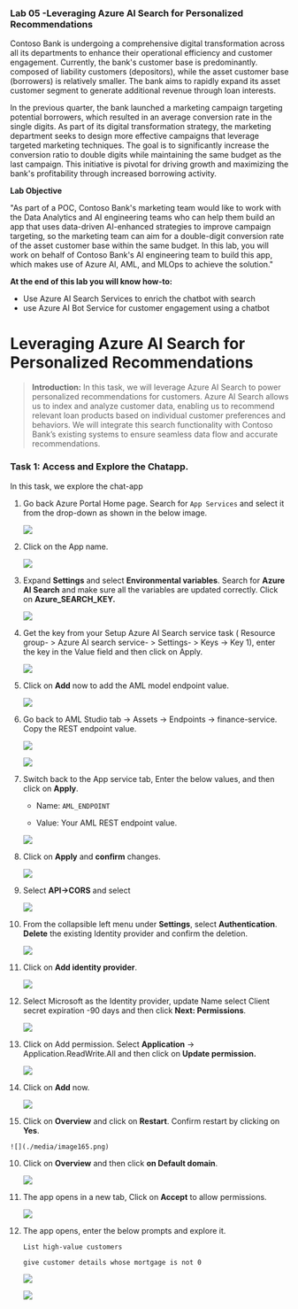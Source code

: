 ### **Lab 05 -Leveraging Azure AI Search for Personalized Recommendations**

Contoso Bank is undergoing a comprehensive digital transformation across
all its departments to enhance their operational efficiency and customer
engagement. Currently, the bank's customer base is predominantly.
composed of liability customers (depositors), while the asset customer
base (borrowers) is relatively smaller. The bank aims to rapidly expand
its asset customer segment to generate additional revenue through loan
interests.

In the previous quarter, the bank launched a marketing campaign
targeting potential borrowers, which resulted in an average conversion
rate in the single digits. As part of its digital transformation
strategy, the marketing department seeks to design more effective
campaigns that leverage targeted marketing techniques. The goal is to
significantly increase the conversion ratio to double digits while
maintaining the same budget as the last campaign. This initiative is
pivotal for driving growth and maximizing the bank's profitability
through increased borrowing activity.

**Lab Objective**

"As part of a POC, Contoso Bank's marketing team would like to work with the Data Analytics and AI engineering teams who can help them build an app that uses data-driven AI-enhanced strategies to improve campaign targeting, so the marketing team can aim for a double-digit conversion rate of the asset customer base within the same budget.
In this lab, you will work on behalf of Contoso Bank's AI engineering team to build this app, which makes use of Azure AI, AML, and MLOps to achieve the solution."

**At the end of this lab you will know how-to:**

- Use Azure AI Search Services to enrich the chatbot with search
- use Azure AI Bot Service for customer engagement using a chatbot



# Leveraging Azure AI Search for Personalized Recommendations

>**Introduction:** In this task, we will leverage Azure AI Search to power personalized recommendations for customers. Azure AI Search allows us to index and analyze customer data, enabling us to recommend relevant loan products based on individual customer preferences and behaviors. We will integrate this search functionality with Contoso Bank’s existing systems to ensure seamless data flow and accurate recommendations.


### **Task 1: Access and Explore the Chatapp.**

In this task, we explore the chat-app

1.  Go back Azure Portal Home page. Search for `App Services` and select it from the drop-down as shown in the below image.

    ![](./media/image150.png)

2.  Click on the App name.

    ![](./media/image151.png)

3.  Expand **Settings** and select **Environmental variables**. Search for **Azure AI Search** and make sure all the variables are updated
    correctly. Click on **Azure_SEARCH_KEY.**

    ![](./media/image152.png)

4.  Get the key from your Setup Azure AI Search service task ( Resource group- > Azure AI search service- > Settings- > Keys -> Key 1),
    enter the key in the Value field and then click on Apply.

    ![](./media/image153.png)

5.  Click on **Add** now to add the AML model endpoint value.

    ![](./media/image154.png)

6.  Go back to AML Studio tab -> Assets -> Endpoints -> finance-service. Copy the REST endpoint value.

    ![](./media/image155.png)

    ![](./media/image156.png)

7.  Switch back to the App service tab, Enter the below values, and then click on  **Apply**.

    - Name: `AML_ENDPOINT`

    - Value: Your AML REST endpoint value.

    ![](./media/image157.png)

8.  Click on **Apply** and **confirm** changes.

    ![](./media/image158.png)

9.  Select **API->CORS** and select

    ![](./media/image159.png)

10. From the collapsible left menu under **Settings**, select **Authentication**. **Delete** the existing Identity provider
    and confirm the deletion.

    ![](./media/image160.png)

11. Click on **Add identity provider**.

    ![](./media/image161.png)

12. Select Microsoft as the Identity provider, update Name select Client secret expiration -90 days and then click **Next: Permissions**.

    ![](./media/image162.png)

13. Click on Add permission. Select **Application** -> Application.ReadWrite.All and then click on **Update permission.**

    ![](./media/image163.png)

14. Click on **Add** now.

    ![](./media/image164.png)

15.  Click on **Overview** and click on **Restart**. Confirm restart by clicking on **Yes**.

    ![](./media/image165.png)

10. Click on **Overview** and then click **on Default domain**.

    ![](./media/image166.png)

11. The app opens in a new tab, Click on **Accept** to allow permissions.

    ![](./media/image167.png)

12. The app opens, enter the below prompts and explore it.

    `List high-value customers`

    `give customer details whose mortgage is not 0`

    ![](./media/image168.png)

    ![](./media/image169.png)
